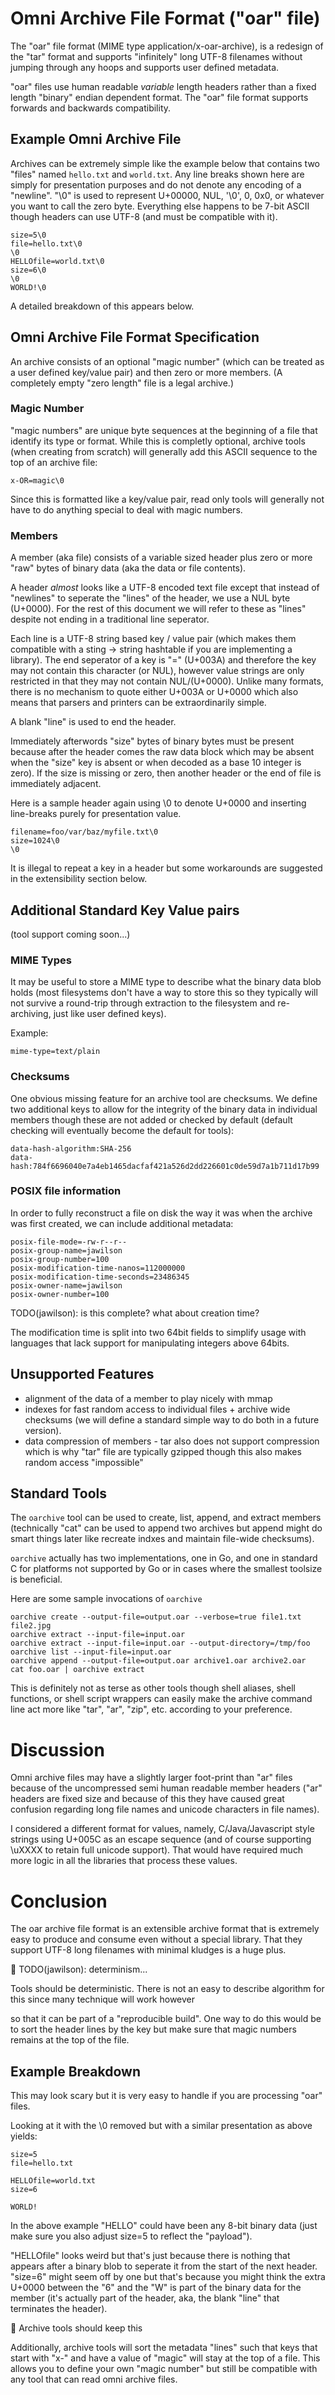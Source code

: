 # Omni Archive File Format ("oar" file)

The "oar" file format (MIME type application/x-oar-archive), is a
redesign of the "tar" format and supports "infinitely" long UTF-8
filenames without jumping through any hoops and supports user defined
metadata.

"oar" files use human readable *variable* length headers rather than a
fixed length "binary" endian dependent format. The "oar" file format
supports forwards and backwards compatibility.

## Example Omni Archive File

Archives can be extremely simple like the example below that contains
two "files" named `hello.txt` and `world.txt`. Any line breaks shown
here are simply for presentation purposes and do not denote any
encoding of a "newline". "\0" is used to represent U+00000, NUL, '\0',
0, 0x0, or whatever you want to call the zero byte. Everything else
happens to be 7-bit ASCII though headers can use UTF-8 (and must be
compatible with it).

```
size=5\0
file=hello.txt\0
\0
HELLOfile=world.txt\0
size=6\0
\0
WORLD!\0
```

A detailed breakdown of this appears below.

## Omni Archive File Format Specification

An archive consists of an optional "magic number" (which can be
treated as a user defined key/value pair) and then zero or more
members. (A completely empty "zero length" file is a legal archive.)

### Magic Number

"magic numbers" are unique byte sequences at the beginning of a file
that identify its type or format. While this is completly optional,
archive tools (when creating from scratch) will generally add this
ASCII sequence to the top of an archive file:

```
x-OR=magic\0
```

Since this is formatted like a key/value pair, read only tools will
generally not have to do anything special to deal with magic numbers.

### Members

A member (aka file) consists of a variable sized header plus zero or
more "raw" bytes of binary data (aka the data or file contents).

A header *almost* looks like a UTF-8 encoded text file except that
instead of "newlines" to seperate the "lines" of the header, we use a
NUL byte (U+0000). For the rest of this document we will refer to
these as "lines" despite not ending in a traditional line seperator.

Each line is a UTF-8 string based key / value pair (which makes them
compatible with a sting -> string hashtable if you are implementing a
library). The end seperator of a key is "=" (U+003A) and therefore the
key may not contain this character (or NUL), however value strings are
only restricted in that they may not contain NUL/(U+0000). Unlike many
formats, there is no mechanism to quote either U+003A or U+0000 which
also means that parsers and printers can be extraordinarily simple.

A blank "line" is used to end the header.

Immediately afterwords "size" bytes of binary bytes must be present
because after the header comes the raw data block which may be absent
when the "size" key is absent or when decoded as a base 10 integer is
zero). If the size is missing or zero, then another header or the end
of file is immediately adjacent.

Here is a sample header again using \0 to denote U+0000 and inserting
line-breaks purely for presentation value.

```
filename=foo/var/baz/myfile.txt\0
size=1024\0
\0
```

It is illegal to repeat a key in a header but some workarounds are
suggested in the extensibility section below.

## Additional Standard Key Value pairs

(tool support coming soon...)

### MIME Types

It may be useful to store a MIME type to describe what the binary data
blob holds (most filesystems don't have a way to store this so they
typically will not survive a round-trip through extraction to the
filesystem and re-archiving, just like user defined keys).

Example:

```
mime-type=text/plain
```

### Checksums

One obvious missing feature for an archive tool are checksums. We
define two additional keys to allow for the integrity of the binary
data in individual members though these are not added or checked by
default (default checking will eventually become the default for
tools):

```
data-hash-algorithm:SHA-256
data-hash:784f6696040e7a4eb1465dacfaf421a526d2dd226601c0de59d7a1b711d17b99
```

### POSIX file information

In order to fully reconstruct a file on disk the way it was when the
archive was first created, we can include additional metadata:

```
posix-file-mode=-rw-r--r--
posix-group-name=jawilson
posix-group-number=100
posix-modification-time-nanos=112000000
posix-modification-time-seconds=23486345
posix-owner-name=jawilson
posix-owner-number=100
```

TODO(jawilson): is this complete? what about creation time?

The modification time is split into two 64bit fields to simplify usage
with languages that lack support for manipulating integers above
64bits.

## Unsupported Features

* alignment of the data of a member to play nicely with mmap
* indexes for fast random access to individual files + archive wide
  checksums (we will define a standard simple way to do both in a
  future version).
* data compression of members - tar also does not support compression
  which is why "tar" file are typically gzipped though this also makes
  random access "impossible"

## Standard Tools

The `oarchive` tool can be used to create, list, append, and extract
members (technically "cat" can be used to append two archives but
append might do smart things later like recreate indxes and maintain
file-wide checksums).

`oarchive` actually has two implementations, one in Go, and one in
standard C for platforms not supported by Go or in cases where the
smallest toolsize is beneficial.

Here are some sample invocations of `oarchive`

```
oarchive create --output-file=output.oar --verbose=true file1.txt file2.jpg
oarchive extract --input-file=input.oar
oarchive extract --input-file=input.oar --output-directory=/tmp/foo
oarchive list --input-file=input.oar
oarchive append --output-file=output.oar archive1.oar archive2.oar
cat foo.oar | oarchive extract
```

This is definitely not as terse as other tools though shell aliases,
shell functions, or shell script wrappers can easily make the archive
command line act more like "tar", "ar", "zip", etc. according to your
preference.

# Discussion

Omni archive files may have a slightly larger foot-print than "ar"
files because of the uncompressed semi human readable member headers
("ar" headers are fixed size and because of this they have caused
great confusion regarding long file names and unicode characters in
file names).

I considered a different format for values, namely, C/Java/Javascript
style strings using U+005C as an escape sequence (and of course
supporting \uXXXX to retain full unicode support). That would have
required much more logic in all the libraries that process these
values.

# Conclusion

The oar archive file format is an extensible archive format that is
extremely easy to produce and consume even without a special
library. That they support UTF-8 long filenames with minimal kludges
is a huge plus.


TODO(jawilson): determinism...

Tools should be deterministic. There is not an easy to describe
algorithm for this since many technique will work however

so that it can be part of a
"reproducible build". One way to do this would be to sort the header
lines by the key but make sure that magic numbers remains at the top
of the file.



## Example Breakdown

This may look scary but it is very easy to handle if you are
processing "oar" files. 



Looking at it with the \0 removed but with a
similar presentation as above yields:

```
size=5
file=hello.txt

HELLOfile=world.txt
size=6

WORLD!
```

In the above example "HELLO" could have been any 8-bit binary data
(just make sure you also adjust size=5 to reflect the "payload").

"HELLOfile" looks weird but that's just because there is nothing that
appears after a binary blob to seperate it from the start of the next
header. "size=6" might seem off by one but that's because you might
think the extra U+0000 between the "6" and the "W" is part of the
binary data for the member (it's actually part of the header, aka, the
blank "line" that terminates the header).



Archive tools should keep this 

Additionally, archive tools will sort the metadata "lines" such that
keys that start with "x-" and have a value of "magic" will stay at the
top of a file. This allows you to define your own "magic number" but
still be compatible with any tool that can read omni archive files.

